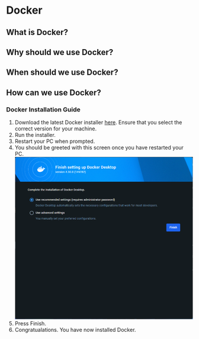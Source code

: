 # Docker

## What is Docker?

## Why should we use Docker?

## When should we use Docker?

## How can we use Docker?



### Docker Installation Guide
1. Download the latest Docker installer [here](https://www.docker.com/products/docker-desktop/). Ensure that you select the correct version for your machine.
2. Run the installer.
3. Restart your PC when prompted.
4. You should be greeted with this screen once you have restarted your PC.<br>
   ![alt text](image.png)<br>
5. Press Finish.
6. Congratualations. You have now installed Docker.

